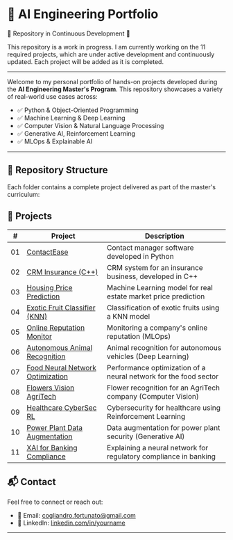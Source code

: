 # 🧠 AI Engineering Portfolio 

🚧 Repository in Continuous Development 🚧

This repository is a work in progress. I am currently working on the 11 required projects, which are under active development and continuously updated. Each project will be added as it is completed.

---

Welcome to my personal portfolio of hands-on projects developed during the **AI Engineering Master's Program**. This repository showcases a variety of real-world use cases across:

- ✅ Python & Object-Oriented Programming
- ✅ Machine Learning & Deep Learning
- ✅ Computer Vision & Natural Language Processing
- ✅ Generative AI, Reinforcement Learning
- ✅ MLOps & Explainable AI

---

## 📁 Repository Structure

Each folder contains a complete project delivered as part of the master's curriculum:

## 📂 Projects

| #  | Project                                              | Description                                                          |
|----|------------------------------------------------------|----------------------------------------------------------------------|
| 01 | [ContactEase](./01-contactease-python)               | Contact manager software developed in Python                         |
| 02 | [CRM Insurance (C++)](./02-crm-insurance-cpp)        | CRM system for an insurance business, developed in C++               |
| 03 | [Housing Price Prediction](./03-ml-housing-prediction)| Machine Learning model for real estate market price prediction       |
| 04 | [Exotic Fruit Classifier (KNN)](./04-ml-fruit-classification) | Classification of exotic fruits using a KNN model         |
| 05 | [Online Reputation Monitor](./05-mlops-reputation)   | Monitoring a company's online reputation (MLOps)                     |
| 06 | [Autonomous Animal Recognition](./06-dl-autonomous-vehicle) | Animal recognition for autonomous vehicles (Deep Learning)  |
| 07 | [Food Neural Network Optimization](./07-dl-pytorch-food)      | Performance optimization of a neural network for the food sector     |
| 08 | [Flowers Vision AgriTech](./08-cv-flower-recognition)         | Flower recognition for an AgriTech company (Computer Vision)         |
| 09 | [Healthcare CyberSec RL](./09-rl-cybersec-healthcare)         | Cybersecurity for healthcare using Reinforcement Learning            |
| 10 | [Power Plant Data Augmentation](./10-genai-powerplant)        | Data augmentation for power plant security (Generative AI)           |
| 11 | [XAI for Banking Compliance](./11-xai-banking-compliance)     | Explaining a neural network for regulatory compliance in banking     |


## 📬 Contact

Feel free to connect or reach out:

- 📧 Email: cogliandro.fortunato@gmail.com
- 🔗 LinkedIn: [linkedin.com/in/yourname](https://linkedin.com/in/yourname)  
---



